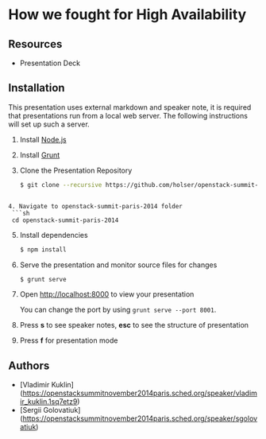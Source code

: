# How we fought for High Availability

## Resources 
* Presentation Deck

## Installation
This presentation uses external markdown and speaker note, it is required that presentations run from a local web server. The following instructions will set up such a server.

1. Install [Node.js](http://nodejs.org/)

2. Install [Grunt](http://gruntjs.com/getting-started#installing-the-cli)

3. Clone the Presentation Repository
   ```sh
   $ git clone --recursive https://github.com/holser/openstack-summit-paris-2014.git
  ```

4. Navigate to openstack-summit-paris-2014 folder
   ```sh
   cd openstack-summit-paris-2014
   ```

5. Install dependencies
   ```sh
   $ npm install
   ```

6. Serve the presentation and monitor source files for changes
   ```sh
   $ grunt serve
   ```

7. Open <http://localhost:8000> to view your presentation

   You can change the port by using `grunt serve --port 8001`.

8. Press **s** to see speaker notes, **esc** to see the structure of presentation

9. Press **f** for presentation mode

## Authors

* [Vladimir Kuklin] (https://openstacksummitnovember2014paris.sched.org/speaker/vladimir_kuklin.1sq7etz9)
* [Sergii Golovatiuk] (https://openstacksummitnovember2014paris.sched.org/speaker/sgolovatiuk)
